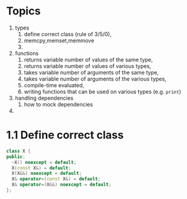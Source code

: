 # Topics

1. types
   1. define correct class (rule of 3/5/0),
   2. memcpy,memset,memmove
   3.
2. functions
   1. returns variable number of values of the same type,
   2. returns variable number of values of various types,
   3. takes variable number of arguments of the same type,
   4. takes variable number of arguments of the various types,
   5. compile-time evaluated,
   6. writing functions that can be used on various types (e.g. `print`)
3. handling dependencies
   1. how to mock dependencies
4. 

# 1.1 Define correct class

```c++
class X {
public:
  ~X() noexcept = default;
  X(const X&) = default;
  X(X&&) noexcept = default;
  X& operator=(const X&) = default;
  X& operator=(X&&) noexcept = default;
};
```
